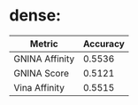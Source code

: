 # dense:
Metric | Accuracy
-----|-----
GNINA Affinity | 0.5536
GNINA Score | 0.5121
Vina Affinity | 0.5515